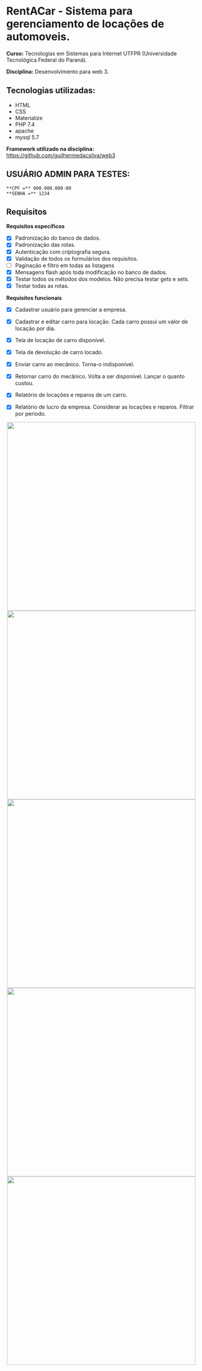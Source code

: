 # RentACar - Sistema para gerenciamento de locações de automoveis.
**Curso:** Tecnologias em Sistemas para Internet UTFPR (Universidade Tecnológica Federal do Paraná).  

**Disciplina:** Desenvolvimento para web 3.  

## Tecnologias utilizadas: 
 + HTML
 + CSS
 + Materialize
 + PHP 7.4
 + apache
 +  mysql 5.7 

**Framework utilizado na disciplina:** https://github.com/guilhermedacsilva/web3

## USUÁRIO ADMIN PARA TESTES:
	**CPF =** 000.000.000-00 
	**SENHA =** 1234

## Requisitos

**Requisitos específicos**
 - [x] Padronização do banco de dados.
 - [x] Padronização das rotas.
 - [x] Autenticação com criptografia segura.
 - [x] Validação de todos os formulários dos requisitos.
 - [ ] Paginação e filtro em todas as listagens
 - [x] Mensagens flash após toda modificação no banco de dados.
 - [x] Testar todos os métodos dos modelos. Não precisa testar gets e sets.
 - [x] Testar todas as rotas.
  
**Requisitos funcionais**
- [x] Cadastrar usuário para gerenciar a empresa.
- [x] Cadastrar e editar carro para locação. Cada carro possui um valor de locação por dia.
- [x] Tela de locação de carro disponível.
- [x] Tela de devolução de carro locado.
- [x] Enviar carro ao mecânico. Torna-o indisponível.
- [x] Retornar carro do mecânico. Volta a ser disponível. Lançar o quanto custou.
- [x] Relatório de locações e reparos de um carro.
- [x] Relatório de lucro da empresa. Considerar as locações e reparos. Filtrar por período.


<div align="center">
  <img src="https://user-images.githubusercontent.com/48563663/154856303-c1919785-ce07-4bd5-a336-7433d67d1572.png" width="500px"> 
  <img src="https://user-images.githubusercontent.com/48563663/154856329-ea0e3bf7-bbc3-4d9e-a3d4-2ce1d151164c.png" width="500px"> 
  <img src="https://user-images.githubusercontent.com/48563663/154856353-6a74b635-a391-495f-9219-9c2454024b4a.png" width="500px"> 
  <img src="https://user-images.githubusercontent.com/48563663/154856372-677fba0a-4970-4110-a86e-f15eb5c3e4ad.png" width="500px">                                                   <img src="https://user-images.githubusercontent.com/48563663/154856394-96b5e731-b6da-41d5-afdb-5b16272cdc53.png" width="500px"> 
</div>	


